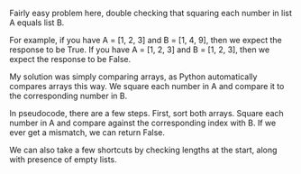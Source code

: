 Fairly easy problem here, double checking that squaring each number in list A equals list B.

For example, if you have A = [1, 2, 3] and B = [1, 4, 9], then we expect the response to be True.
If you have A = [1, 2, 3] and B = [1, 2, 3], then we expect the response to be False.

My solution was simply comparing arrays, as Python automatically compares arrays this way. We
square each number in A and compare it to the corresponding number in B.

In pseudocode, there are a few steps. First, sort both arrays. Square each number in A and compare against
the corresponding index with B. If we ever get a mismatch, we can return False.

We can also take a few shortcuts by checking lengths at the start, along with presence of empty lists.